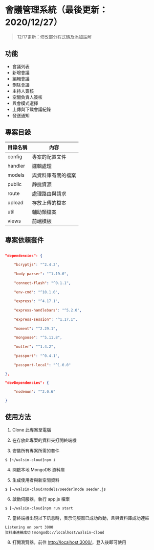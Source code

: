 
# 會議管理系統（最後更新：2020/12/27）

>12/17更新：修改部分程式碼及添加註解


## 功能

- 會議列表
- 新增會議
- 編輯會議
- 刪除會議
- 主持人簽核
- 空間負責人簽核
- 與會模式選擇
- 上傳與下載會議紀錄
- 發送通知

  
## 專案目錄
| 目錄名稱  | 內容 |
| ------------- | ------------- |
| config  | 專案的配置文件  |
| handler  | 邏輯處理  |
| models  | 與資料庫有關的檔案  |
| public  | 靜態資源  |
| route  | 處理路由與請求  |
| upload  | 存放上傳的檔案  |
| util  | 輔助類檔案  |
| views  | 前端模板  |


## 專案依賴套件

```json

"dependencies": {

	"bcryptjs": "^2.4.3",
	
	"body-parser": "^1.19.0",
	
	"connect-flash": "^0.1.1",
	
	"env-cmd": "^10.1.0",
	
	"express": "^4.17.1",
	
	"express-handlebars": "^5.2.0",
	
	"express-session": "^1.17.1",
	
	"moment": "^2.29.1",
	
	"mongoose": "^5.11.8",
	
	"multer": "^1.4.2",
	
	"passport": "^0.4.1",
	
	"passport-local": "^1.0.0"
	
},

"devDependencies": {

	"nodemon": "^2.0.6"

}

```


## 使用方法

1. Clone 此專案至電腦
  
2. 在存放此專案的資料夾打開終端機 

3. 安裝所有專案所需的套件

```
$ [~/walsin-cloud]npm i
```

4. 開啟本地 MongoDB 資料庫 

5. 生成使用者與新空間資料

```
$ [~/walsin-cloud/models/seeder]node seeder.js
```

6. 啟動伺服器，執行 app.js 檔案

```
$ [~/walsin-cloud]npm run start
```

7. 當終端機出現以下訊息時，表示伺服器已成功啟動，且與資料庫成功連結

```
Listening on port 3000
資料庫連線成功！mongodb://localhost/walsin-cloud
```

8. 打開瀏覽器，前往 [http://localhost:3000/](http://localhost:3000/)，登入後即可使用
